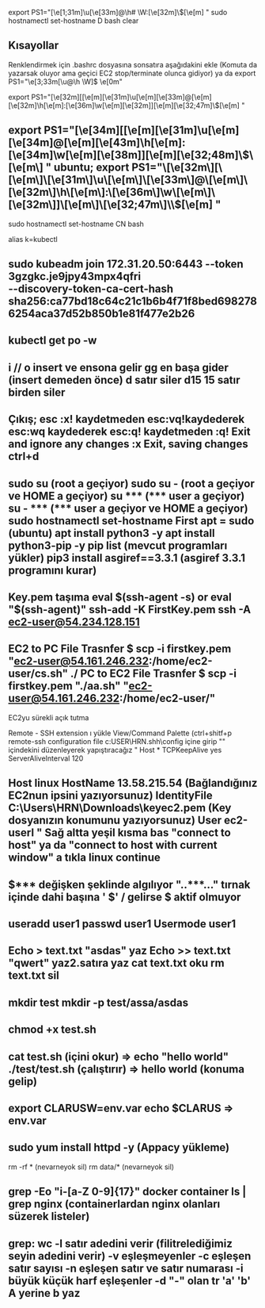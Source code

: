 export PS1="\[\e[1;31m\]\u\[\e[33m\]@\h# \W:\[\e[32m\]\\$\[\e[m\] "
sudo hostnamectl set-hostname D
bash
clear

Kısayollar
------------
Renklendirmek için
.bashrc dosyasına sonsatıra aşağıdakini ekle (Komuta da yazarsak oluyor ama geçici EC2 stop/terminate olunca gidiyor)
ya da
export PS1="\e[3;33m[\u@\h \W]$ \e[0m"

export PS1="\[\e[32m\][\[\e[m\]\[\e[31m\]\u\[\e[m\]\[\e[33m\]@\[\e[m\]\[\e[32m\]\h\[\e[m\]:\[\e[36m\]\w\[\e[m\]\[\e[32m\]]\[\e[m\]\[\e[32;47m\]\\$\[\e[m\] "

export PS1="\[\e[34m\][\[\e[m\]\[\e[31m\]\u\[\e[m\]\[\e[34m\]@\[\e[m\]\[\e[43m\]\h\[\e[m\]:\[\e[34m\]\w\[\e[m\]\[\e[38m\]]\[\e[m\]\[\e[32;48m\]\\$\[\e[m\] "
ubuntu;
export PS1="\[\e[32m\][\[\e[m\]\[\e[31m\]\u\[\e[m\]\[\e[33m\]@\[\e[m\]\[\e[32m\]\h\[\e[m\]:\[\e[36m\]\w\[\e[m\]\[\e[32m\]]\[\e[m\]\[\e[32;47m\]\\$\[\e[m\] "
------------
sudo hostnamectl set-hostname CN
bash

alias k=kubectl

sudo kubeadm join 172.31.20.50:6443 --token 3gzgkc.je9jpy43mpx4qfri \
        --discovery-token-ca-cert-hash sha256:ca77bd18c64c21c1b6b4f71f8bed6982786254aca37d52b850b1e81f477e2b26
-----------------------
kubectl get po -w
-----------------------
i // o insert ve ensona gelir
gg en başa gider         (insert demeden önce)
d satır siler
d15 15 satır birden siler
-----------
Çıkış;
esc :x! kaydetmeden
esc:vq!kaydederek
esc:wq kaydederek
esc:q! kaydetmeden
:q! Exit and ignore any changes
:x Exit, saving changes
ctrl+d
-----------
sudo su (root a geçiyor)
sudo su - (root a geçiyor ve HOME a geçiyor)
su *** (*** user a geçiyor)
su - *** (*** user a geçiyor ve HOME a geçiyor)
sudo hostnamectl set-hostname First
apt = sudo (ubuntu)
apt install python3 -y
apt install python3-pip -y
pip list (mevcut programları yükler)
pip3 install asgiref==3.3.1 (asgiref 3.3.1 programını kurar)
----------
Key.pem taşıma
eval $(ssh-agent -s)  or  eval "$(ssh-agent)"
ssh-add -K FirstKey.pem
ssh -A ec2-user@54.234.128.151
----------
EC2 to PC File Trasnfer
$ scp -i firstkey.pem "ec2-user@54.161.246.232:/home/ec2-user/cs.sh"  ./
PC to EC2 File Trasnfer
$ scp -i firstkey.pem "./aa.sh" "ec2-user@54.161.246.232:/home/ec2-user/"
----------
EC2yu sürekli açık tutma

Remote - SSH extension ı yükle
View/Command Palette  (ctrl+shitf+p
remote-ssh configuration file
c:USER\HRN\.shh\config
içine girip "" içindekini düzenleyerek yapıştıracağız
"
Host *
    TCPKeepAlive yes
    ServerAliveInterval 120

Host linux
    HostName 13.58.215.54 (Bağlandığınız EC2nun ipsini yazıyorsunuz)
IdentityFile C:\Users\HRN\Downloads\keyec2.pem (Key dosyanızın konumunu yazıyorsunuz)
    User ec2-userl
"
Sağ altta yeşil kısma bas "connect to host" ya da "connect to host with current window" a tıkla
linux
continue
------------
$*** değişken şeklinde algılıyor "..***..." tırnak içinde dahi başına ' $' / gelirse $ aktif olmuyor
------------
useradd user1
passwd user1
Usermode user1
------------
Echo > text.txt "asdas"    yaz
Echo >> text.txt "qwert"   yaz2.satıra yaz
cat text.txt               oku
rm text.txt                sil
------------
mkdir test
mkdir -p test/assa/asdas
------------
chmod +x test.sh
------------
cat test.sh (içini okur) => echo "hello world"
./test/test.sh (çalıştırır) => hello world (konuma gelip)
------------
export CLARUSW=env.var
echo $CLARUS => env.var
------------
sudo yum install httpd -y (Appacy yükleme)
------------
rm -rf * (nevarneyok sil)
rm data/* (nevarneyok sil)

grep -Eo "i-[a-Z 0-9]{17}"
docker container ls | grep nginx (containerlardan nginx olanları süzerek listeler)
------------
 grep:
wc -l satır adedini verir (filitrelediğimiz seyin adedini verir)
 -v eşleşmeyenler
-c eşleşen satır sayısı
 -n eşleşen satır ve satır numarası
 -i büyük küçük harf eşleşenler
-d "-" olan
tr 'a' 'b' A yerine b yaz
------------

